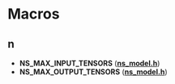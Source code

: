 
# Macros



## n

* **NS\_MAX\_INPUT\_TENSORS** ([**ns\_model.h**](ns__model_8h.md))
* **NS\_MAX\_OUTPUT\_TENSORS** ([**ns\_model.h**](ns__model_8h.md))




